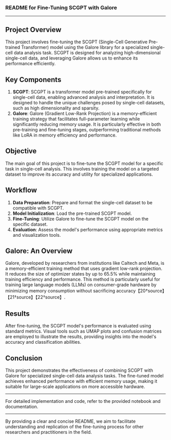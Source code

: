 ### README for Fine-Tuning SCGPT with Galore

---

## Project Overview

This project involves fine-tuning the SCGPT (Single-Cell Generative Pre-trained Transformer) model using the Galore library for a specialized single-cell data analysis task. SCGPT is designed for analyzing high-dimensional single-cell data, and leveraging Galore allows us to enhance its performance efficiently.

## Key Components

1. **SCGPT**: SCGPT is a transformer model pre-trained specifically for single-cell data, enabling advanced analysis and interpretation. It is designed to handle the unique challenges posed by single-cell datasets, such as high dimensionality and sparsity.
2. **Galore**: Galore (Gradient Low-Rank Projection) is a memory-efficient training strategy that facilitates full-parameter learning while significantly reducing memory usage. It is particularly effective in both pre-training and fine-tuning stages, outperforming traditional methods like LoRA in memory efficiency and performance.

## Objective

The main goal of this project is to fine-tune the SCGPT model for a specific task in single-cell analysis. This involves training the model on a targeted dataset to improve its accuracy and utility for specialized applications.

## Workflow

1. **Data Preparation**: Prepare and format the single-cell dataset to be compatible with SCGPT.
2. **Model Initialization**: Load the pre-trained SCGPT model.
3. **Fine-Tuning**: Utilize Galore to fine-tune the SCGPT model on the specific dataset.
4. **Evaluation**: Assess the model's performance using appropriate metrics and visualization tools.

## Galore: An Overview

Galore, developed by researchers from institutions like Caltech and Meta, is a memory-efficient training method that uses gradient low-rank projection. It reduces the size of optimizer states by up to 65.5% while maintaining training efficiency and performance. This method is particularly useful for training large language models (LLMs) on consumer-grade hardware by minimizing memory consumption without sacrificing accuracy【20†source】【21†source】【22†source】.

## Results

After fine-tuning, the SCGPT model's performance is evaluated using standard metrics. Visual tools such as UMAP plots and confusion matrices are employed to illustrate the results, providing insights into the model's accuracy and classification abilities.

## Conclusion

This project demonstrates the effectiveness of combining SCGPT with Galore for specialized single-cell data analysis tasks. The fine-tuned model achieves enhanced performance with efficient memory usage, making it suitable for large-scale applications on more accessible hardware.

---

For detailed implementation and code, refer to the provided notebook and documentation.

---

By providing a clear and concise README, we aim to facilitate understanding and replication of the fine-tuning process for other researchers and practitioners in the field.
